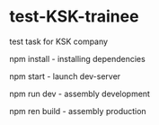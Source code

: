 # test-KSK-trainee

test task for KSK company

npm install - installing dependencies

npm start - launch dev-server

npm run dev - assembly development

npm ren build - assembly production
